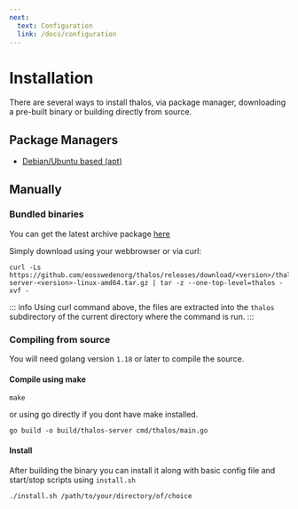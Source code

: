 ```yaml
---
next:
  text: Configuration
  link: /docs/configuration
---
```



# Installation

There are several ways to install thalos, via package manager, downloading a pre-built binary or building directly from source.

## Package Managers

* [Debian/Ubuntu based (apt)](/docs/installation/debian)

## Manually

### Bundled binaries

You can get the latest archive package [here](https://github.com/eosswedenorg/thalos/releases/latest)

Simply download using your webbrowser or via curl:

```shell
curl -Ls https://github.com/eosswedenorg/thalos/releases/download/<version>/thalos-server-<version>-linux-amd64.tar.gz | tar -z --one-top-level=thalos -xvf -
```

::: info
Using curl command above, the files are extracted into the `thalos` subdirectory of the current directory where the command is run.
:::

### Compiling from source

You will need golang version `1.18` or later to compile the source.

#### Compile using make

```shell
make
```

or using go directly if you dont have make installed.

```shell
go build -o build/thalos-server cmd/thalos/main.go
```

#### Install

After building the binary you can install it along with basic config file and start/stop scripts using `install.sh`

```shell
./install.sh /path/to/your/directory/of/choice
```